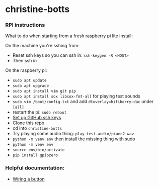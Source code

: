 # christine-botts

### RPI instructions

What to do when starting from a fresh raspberry pi lite install:

On the machine you're sshing from:
- Reset ssh keys so you can ssh in: `ssh-keygen -R <HOST>`
- Then ssh in

On the raspberry pi:
- `sudo apt update`
- `sudo apt upgrade`
- `sudo apt install vim git pip`
- `sudo apt install sox libsox-fmt-all` for playing test sounds
- `sudo vim /boot/config.txt` and add `dtoverlay=hifiberry-dac` under `[all]`
- restart the pi: `sudo reboot`
- [Set up GitHub ssh keys](https://gist.github.com/xirixiz/b6b0c6f4917ce17a90e00f9b60566278)
- Clone this repo
- cd into `christine-botts`
- Try playing some audio thing: `play test-audio/piano2.wav`
- `python -m venv env` then install the missing thing with sudo
- `python -m venv env`
- `source env/bin/activate`
- `pip install gpiozero`

### Helpful documentation:
- [Wiring a button](https://gpiozero.readthedocs.io/en/stable/recipes.html#button)

